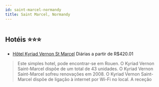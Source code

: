 ```yaml
---
id: saint-marcel-normandy
title: Saint Marcel, Normandy
---
```


<center><img src="http://photos.hotelbeds.com/giata/34/348586/348586a_hb_a_001.jpg" alt="" /></center>


## Hotéis ⭐️⭐️⭐️

-    [Hôtel Kyriad Vernon St Marcel](https://www.hurb.com/aud/https://www.hurb.com/hoteis/saint-marcel/hotel-kyriad-vernon-st-marcel-JNP-JP199397?cmp=18055) Diárias a partir de R$420.01
   > Este simples hotel, pode encontrar-se em Rouen. O Kyriad Vernon Saint-Marcel dispõe de um total de 43 unidades. O Kyriad Vernon Saint-Marcel sofreu renovações em 2008. O Kyriad Vernon Saint-Marcel dispõe de ligação à internet por Wi-Fi no local. A receção
